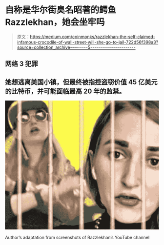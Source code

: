 # 自称是华尔街臭名昭著的鳄鱼 Razzlekhan，她会坐牢吗

> 原文：<https://medium.com/coinmonks/razzlekhan-the-self-claimed-infamous-crocodile-of-wall-street-will-she-go-to-jail-722d56f398a3?source=collection_archive---------5----------------------->

## 网络 3 犯罪

## 她想逃离美国小镇，但最终被指控盗窃价值 45 亿美元的比特币，并可能面临最高 20 年的监禁。

![](img/c576c212f1770e11691e7b978c7b8690.png)

Author’s adaptation from screenshots of Razzlekhan’s YouTube channel